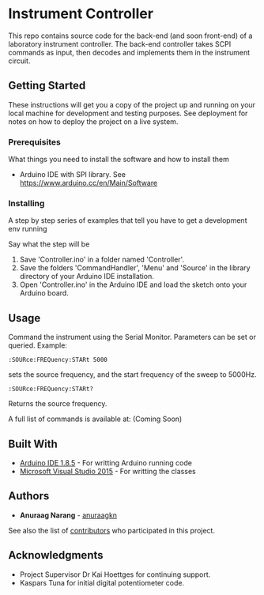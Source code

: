 # Instrument Controller

This repo contains source code for the back-end (and soon front-end) of a laboratory instrument controller. The back-end controller takes SCPI commands as input, then decodes and implements them in the instrument circuit.

## Getting Started

These instructions will get you a copy of the project up and running on your local machine for development and testing purposes. See deployment for notes on how to deploy the project on a live system.

### Prerequisites

What things you need to install the software and how to install them

* Arduino IDE with SPI library. See https://www.arduino.cc/en/Main/Software

### Installing

A step by step series of examples that tell you have to get a development env running

Say what the step will be
1. Save 'Controller.ino' in a folder named 'Controller'.
2. Save the folders 'CommandHandler', 'Menu' and 'Source' in the library directory of your Arduino IDE installation.
3. Open 'Controller.ino' in the Arduino IDE and load the sketch onto your Arduino board.

## Usage

Command the instrument using the Serial Monitor. Parameters can be set or queried. Example:

```
:SOURce:FREQuency:STARt 5000
```

sets the source frequency, and the start frequency of the sweep to 5000Hz.

```
:SOURce:FREQuency:STARt?
```
Returns the source frequency.

A full list of commands is available at: (Coming Soon)

## Built With

* [Arduino IDE 1.8.5](https://www.arduino.cc/en/Main/Software) - For writting Arduino running code
* [Microsoft Visual Studio 2015](https://www.arduino.cc/en/Main/Software) - For writting the classes

## Authors

* **Anuraag Narang** - [anuraagkn](https://github.com/anuraagkn)

See also the list of [contributors](https://github.com/anuraagkn/VOC-Detection-Instrument/blob/master/Contributors.md) who participated in this project.

## Acknowledgments

* Project Supervisor Dr Kai Hoettges for continuing support.
* Kaspars Tuna for initial digital potentiometer code.
